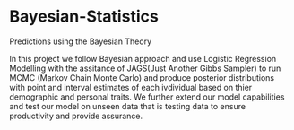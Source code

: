 # Bayesian-Statistics
Predictions using the Bayesian Theory

In this project we follow Bayesian approach and use Logistic Regression Modelling with the assitance of JAGS(Just Another Gibbs Sampler) to run MCMC (Markov Chain Monte Carlo) and produce posterior distributions with point and interval estimates of each ivdividual based on thier demographic and personal traits. We further extend our model capabilities and test our model on unseen data that is testing data to ensure productivity and provide assurance. 
